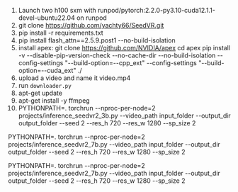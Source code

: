 1. Launch two h100 sxm with runpod/pytorch:2.2.0-py3.10-cuda12.1.1-devel-ubuntu22.04 on runpod
2. git clone https://github.com/yachty66/SeedVR.git
3. pip install -r requirements.txt
4. pip install flash_attn==2.5.9.post1 --no-build-isolation
5. install apex:
git clone https://github.com/NVIDIA/apex
cd apex
pip install -v --disable-pip-version-check --no-cache-dir --no-build-isolation --config-settings "--build-option=--cpp_ext" --config-settings "--build-option=--cuda_ext" ./
6. upload a video and name it video.mp4
7. run `downloader.py` 
8. apt-get update
9. apt-get install -y ffmpeg
8. PYTHONPATH=. torchrun --nproc-per-node=2 projects/inference_seedvr2_3b.py --video_path input_folder --output_dir output_folder --seed 2 --res_h 720 --res_w 1280 --sp_size 2

PYTHONPATH=. torchrun --nproc-per-node=2 projects/inference_seedvr2_7b.py --video_path input_folder --output_dir output_folder --seed 2 --res_h 720 --res_w 1280 --sp_size 2


PYTHONPATH=. torchrun --nproc-per-node=2 projects/inference_seedvr2_7b.py --video_path input_folder --output_dir output_folder --seed 2 --res_h 720 --res_w 1280 --sp_size 2